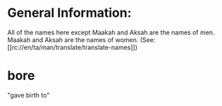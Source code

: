 # General Information:

All of the names here except Maakah and Aksah are the names of men. Maakah and Aksah are the names of women. (See: [[rc://en/ta/man/translate/translate-names]])

# bore

"gave birth to"